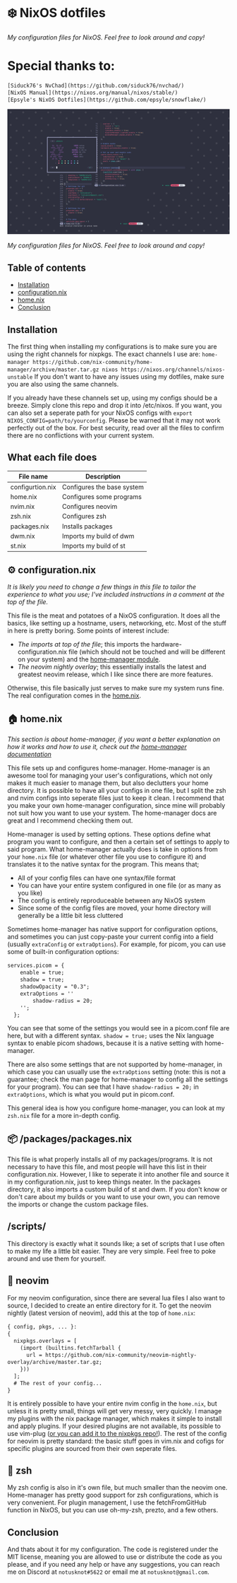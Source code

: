 # ❄️ NixOS dotfiles

*My configuration files for NixOS. Feel free to look around and copy!* 

# Special thanks to:
    [Siduck76's NvChad](https://github.com/siduck76/nvchad/)
    [NixOS Manual](https://nixos.org/manual/nixos/stable/)
    [Epsyle's NixOS Dotfiles](https://github.com/epsyle/snowflake/)

![Screenshot of my desktop](screenshot.png)

*My configuration files for NixOS. Feel free to look around and copy!* 

## Table of contents

- [Installation](#installation)
- [configuration.nix](#configuration.nix)
- [home.nix](#home.nix)
- [Conclusion](#conclusion)

## Installation

The first thing when installing my configurations is to make sure you are using the right channels for nixpkgs. 
The exact channels I use are: 
`home-manager https://github.com/nix-community/home-manager/archive/master.tar.gz
nixos https://nixos.org/channels/nixos-unstable`
If you don't want to have any issues using my dotfiles, make sure you are also using the same channels.

If you already have these channels set up, using my configs should be a breeze. Simply clone this repo and drop it into /etc/nixos. 
If you want, you can also set a seperate path for your NixOS configs with `export NIXOS_CONFIG=path/to/yourconfig`. 
Please be warned that it may not work perfectly out of the box. For best security, read over all the files to confirm there are no conflictions with your current system. 

## What each file does
| File name   | Description |
| ---------------- | ----------- |
| configurtion.nix | Configures the base system |
| home.nix         | Configures some programs   |
| nvim.nix         | Configures neovim          | 
| zsh.nix          | Configures zsh             |
| packages.nix     | Installs packages          |
| dwm.nix          | Imports my build of dwm    |
| st.nix           | Imports my build of st     |

## ⚙️ configuration.nix
*It is likely you need to change a few things in this file to tailor the experience to what you use; I've included instructions in a comment at the top of the file.*

This file is the meat and potatoes of a NixOS configuration. It does all the basics, like setting up a hostname, users, networking, etc. Most of the stuff in here is pretty boring. Some points of interest include: 
- *The imports at top of the file*; this imports the hardware-configuration.nix file (which should not be touched and will be different on your system) and the [home-manager module](https://nixos.wiki/wiki/Home_Manager).
- *The neovim nightly overlay*; this essentially installs the latest and greatest neovim release, which I like since there are more features. 

Otherwise, this file basically just serves to make sure my system runs fine. The real configuration comes in the [home.nix](#home.nix).
## 🏠 home.nix

*This section is about home-manager, if you want a better explanation on how it works and how to use it, check out the [home-manager documentation](https://github.com/nix-community/home-manager#usage)*



This file sets up and configures home-manager. Home-manager is an awesome tool for managing your user's configurations, which not only makes it much easier to manage them, but also declutters your home directory. It is possible to have all your configs in one file, but I split the zsh and nvim configs into seperate files just to keep it clean.
I recommend that you make your own home-manager configuration, since mine will probably not suit how you want to use your system. The home-manager docs are great and I recommend checking them out.

Home-manager is used by setting options. These options define what program you want to configure, and then a certain set of settings to apply to said program. What home-manager actually does is take in options from your `home.nix` file (or whatever other file you use to configure it) and translates it to the native syntax for the program. This means that;
- All of your config files can have one syntax/file format
- You can have your entire system configured in one file (or as many as you like)
- The config is entirely reproduceable between any NixOS system
- Since some of the config files are moved, your home directory will generally be a little bit less cluttered

Sometimes home-manager has native support for configuration options, and sometimes you can just copy-paste your current config into a field (usually `extraConfig` or `extraOptions`). For example, for picom, you can use some of built-in configuration options: 
```  
services.picom = {
    enable = true;
    shadow = true;
    shadowOpacity = "0.3";
    extraOptions = ''
        shadow-radius = 20;
    '';
  };
  ```
  You can see that some of the settings you would see in a picom.conf file are here, but with a different syntax. `shadow = true;` uses the Nix language syntax to enable picom shadows, because it is a native setting with home-manager. 
  
  There are also some settings that are not supported by home-manager, in which case you can usually use the `extraOptions` setting (note: this is not a guarantee; check the man page for home-manager to config all the settings for your program). You can see that I have `shadow-radius = 20;` in `extraOptions`, which is what you would put in picom.conf.
  
  This general idea is how you configure home-manager, you can look at my `zsh.nix` file for a more in-depth config. 

## 📦 /packages/packages.nix

This file is what properly installs all of my packages/programs. It is not necessary to have this file, and most people will have this list in their configuration.nix. However, I like to seperate it into another file and source it in my configuration.nix, just to keep things neater. In the packages directory, it also imports a custom build of st and dwm. If you don't know or don't care about my builds or you want to use your own, you can remove the imports or change the custom package files.

## /scripts/
This directory is exactly what it sounds like; a set of scripts that I use often to make my life a little bit easier. They are very simple. Feel free to poke around and use them for yourself.

## 📝 neovim 

For my neovim configuration, since there are several lua files I also want to source, I decided to create an entire directory for it. To get the neovim nightly (latest version of neovim), add this at the top of `home.nix`: 
```
{ config, pkgs, ... }:
{
  nixpkgs.overlays = [
    (import (builtins.fetchTarball {
      url = https://github.com/nix-community/neovim-nightly-overlay/archive/master.tar.gz;
    }))
  ];
  # The rest of your config...
}
```
It is entirely possible to have your entire nvim config in the `home.nix`, but unless it is pretty small, things will get very messy, very quickly. I manage my plugins with the nix package manager, which makes it simple to install and apply plugins. If your desired plugins are not available, its possible to use vim-plug ([or you can add it to the nixpkgs repo!](https://github.com/NixOS/nixpkgs/blob/master/doc/languages-frameworks/vim.section.md)). The rest of the config for neovim is pretty standard: the basic stuff goes in vim.nix and cofigs for specific plugins are sourced from their own seperate files.

## 🐚 zsh

My zsh config is also in it's own file, but much smaller than the neovim one. Home-manager has pretty good support for zsh configurations, which is very convenient. For plugin management, I use the fetchFromGitHub function in NixOS, but you can use oh-my-zsh, prezto, and a few others.

## Conclusion
And thats about it for my configuration. The code is registered under the MIT license, meaning you are allowed to use or distribute the code as you please, and if you need any help or have any suggestions, you can reach me on Discord at `notusknot#5622` or email me at `notusknot@gmail.com`.
